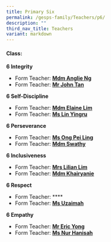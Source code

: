 ```yaml
---
title: Primary Six
permalink: /gesps-family/Teachers/p6/
description: ""
third_nav_title: Teachers
variant: markdown
---
```

#### Class:
  
**6 Integrity**
*   Form Teacher: **[Mdm Anglie Ng](mailto:ng_sor_ling_anglie@schools.gov.sg)**
*   Form Teacher: **[Mr John Tan](mailto:john_tan_chong_jin@schools.gov.sg)**

**6 Self-Discipline**
*   Form Teacher: **[Mdm Elaine Lim](mailto:Elaine_Lim_Chiu_Wei@schools.gov.sg)**
*   Form Teacher: **[Ms Lin Yingru](mailto:lin_yingru@schools.gov.sg)**


**6 Perseverance**
*   Form Teacher: **[Ms Ong Pei Ling](mailto:ong_pei_ling@schools.gov.sg)**
*   Form Teacher: **[Mdm Swathy](mailto:swathy_muralidharan@schools.gov.sg)**

**6 Inclusiveness**
*   Form Teacher: **[Mrs Lilian Lim](mailto:ho_lilian@schools.gov.sg)**
*   Form Teacher: **[Mdm Khairyanie](mailto:Khairyanie_Kamsani@schools.gov.sg)**


**6 Respect**
*   Form Teacher: ****
*   Form Teacher: **[Ms Uzaimah](mailto:nur_uzaimah_fadzali@schools.gov.sg)**

**6 Empathy**  
*   Form Teacher: **[Mr Eric Yong](mailto:yong_junxiong_eric@schools.gov.sg)**
*   Form Teacher: **[Ms Nur Hanisah](mailto:nur_hanisah_mohd_johari_george@schools.gov.sg)**